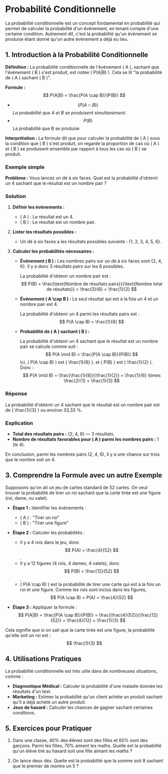 # Probabilité Conditionnelle

La probabilité conditionnelle est un concept fondamental en probabilité qui permet de calculer la probabilité d'un événement, en tenant compte d'une certaine condition. Autrement dit, c'est la probabilité qu'un événement se produise étant donné qu'un autre événement a déjà eu lieu.

## 1. Introduction à la Probabilité Conditionnelle

**Définition :** La probabilité conditionnelle de l'événement \( A \), sachant que l'événement \( B \) s'est produit, est notée \( P(A|B) \). Cela se lit "la probabilité de \( A \) sachant \( B \)".

**Formule :**
$$ P(A|B) = \frac{P(A \cap B)}{P(B)} $$
- $$( P(A \cap B) )$$ 
*La probabilité que  A  et  B  se produisent simultanément.*
- $$ P(B) $$ 
La probabilité que  B  se produise 

**Interprétation :** La formule dit que pour calculer la probabilité de \( A \) sous la condition que \( B \) s'est produit, on regarde la proportion de cas où \( A \) et \( B \) se produisent ensemble par rapport à tous les cas où \( B \) se produit.

### Exemple simple

**Problème :** Vous lancez un dé à six faces. Quel est la probabilité d'obtenir un 4 sachant que le résultat est un nombre pair ?

### Solution

1. **Définir les événements :**

   - \( A \) : Le résultat est un 4.
   - \( B \) : Le résultat est un nombre pair.

2. **Lister les résultats possibles :**

   - Un dé à six faces a les résultats possibles suivants : {1, 2, 3, 4, 5, 6}.

3. **Calculer les probabilités nécessaires :**

   - **Événement \( B \) :** Les nombres pairs sur un dé à six faces sont {2, 4, 6}. Il y a donc 3 résultats pairs sur les 6 possibles.

     La probabilité d'obtenir un nombre pair est :
    $$
     P(B) = \frac{\text{Nombre de résultats pairs}}{\text{Nombre total de résultats}} = \frac{3}{6} = \frac{1}{2}
    $$

   - **Événement \( A \cap B \) :** Le seul résultat qui est à la fois un 4 et un nombre pair est 4.

     La probabilité d'obtenir un 4 parmi les résultats pairs est :
    $$
     P(A \cap B) = \frac{1}{6}
    $$

   - **Probabilité de \( A \) sachant \( B \) :**

     La probabilité d'obtenir un 4 sachant que le résultat est un nombre pair se calcule comme suit :
    $$
     P(A \mid B) = \frac{P(A \cap B)}{P(B)}
    $$
     Ici, \( P(A \cap B) \) est \( \frac{1}{6} \), et \( P(B) \) est \( \frac{1}{2} \). Donc :
    $$
     P(A \mid B) = \frac{\frac{1}{6}}{\frac{1}{2}} = \frac{1}{6} \times \frac{2}{1} = \frac{1}{3}
    $$

### Réponse

La probabilité d'obtenir un 4 sachant que le résultat est un nombre pair est de \( \frac{1}{3} \) ou environ 33,33 %.

### Explication

- **Total des résultats pairs :** {2, 4, 6} — 3 résultats.
- **Nombre de résultats favorables pour \( A \) parmi les nombres pairs :** 1 (le 4).

En conclusion, parmi les nombres pairs (2, 4, 6), il y a une chance sur trois que le nombre soit un 4.


## 3. Comprendre la Formule avec un autre Exemple

Supposons qu'on ait un jeu de cartes standard de 52 cartes. On veut trouver la probabilité de tirer un roi sachant que la carte tirée est une figure (roi, dame, ou valet).

- **Étape 1 :** Identifier les événements :
  - \( A \) : "Tirer un roi"
  - \( B \) : "Tirer une figure"

- **Étape 2 :** Calculer les probabilités :
  - Il y a 4 rois dans le jeu, donc 
  $$  P(A) = \frac{4}{52} $$.
  - Il y a 12 figures (4 rois, 4 dames, 4 valets), donc
  $$ P(B) = \frac{12}{52} $$.
  - \( P(A \cap B) \) est la probabilité de tirer une carte qui est à la fois un roi et une figure. Comme les rois sont inclus dans les figures, 
  $$ P(A \cap B) = P(A) = \frac{4}{52} $$

- **Étape 3 :** Appliquer la formule :
  $$ P(A|B) = \frac{P(A \cap B)}{P(B)} = \frac{\frac{4}{52}}{\frac{12}{52}} = \frac{4}{12} = \frac{1}{3} $$

Cela signifie que si on sait que la carte tirée est une figure, la probabilité qu'elle soit un roi est :
$$ \frac{1}{3} $$

## 4. Utilisations Pratiques

La probabilité conditionnelle est très utile dans de nombreuses situations, comme :

- **Diagnostique Médical :** Calculer la probabilité d'une maladie donnée les résultats d'un test.
- **Marketing :** Estimer la probabilité qu'un client achète un produit sachant qu'il a déjà acheté un autre produit.
- **Jeux de hasard :** Calculer les chances de gagner sachant certaines conditions.

## 5. Exercices pour Pratiquer

   
1. Dans une classe, 40% des élèves sont des filles et 60% sont des garçons. Parmi les filles, 70% aiment les maths. Quelle est la probabilité qu'un élève tiré au hasard soit une fille aimant les maths ?

2. On lance deux dés. Quelle est la probabilité que la somme soit 8 sachant que le premier dé montre un 5 ?
